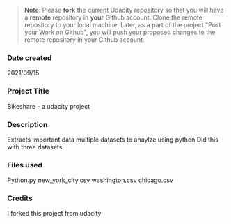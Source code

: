 >**Note**: Please **fork** the current Udacity repository so that you will have a **remote** repository in **your** Github account. Clone the remote repository to your local machine. Later, as a part of the project "Post your Work on Github", you will push your proposed changes to the remote repository in your Github account.

### Date created
2021/09/15

### Project Title
Bikeshare - a udacity project

### Description
Extracts important data multiple datasets to anaylze using python
Did this with three datasets 

### Files used
Python.py
new_york_city.csv
washington.csv
chicago.csv

### Credits
I forked this project from udacity

